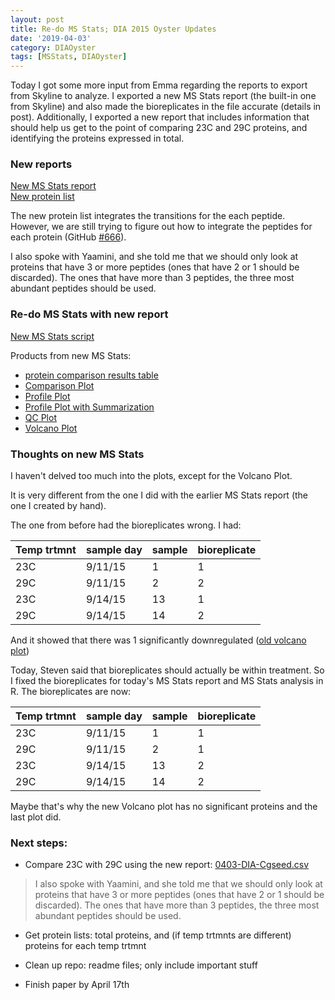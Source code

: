 ```yaml
---
layout: post
title: Re-do MS Stats; DIA 2015 Oyster Updates
date: '2019-04-03'
category: DIAOyster
tags: [MSStats, DIAOyster]
---
```

Today I got some more input from Emma regarding the reports to export from Skyline to analyze. I exported a new MS Stats report (the built-in one from Skyline) and also made the bioreplicates in the file accurate (details in post). Additionally, I exported a new report that includes information that should help us get to the point of comparing 23C and 29C proteins, and identifying the proteins expressed in total. 

### New reports
[New MS Stats report](https://github.com/grace-ac/paper-pacific.oyster-larvae/blob/master/data/20190403-MSstats-report.csv.zip)      
[New protein list](https://github.com/grace-ac/paper-pacific.oyster-larvae/blob/master/data/0403-DIA-Cgseed.csv)      

The new protein list integrates the transitions for the each peptide. However, we are still trying to figure out how to integrate the peptides for each protein (GitHub [#666](https://github.com/RobertsLab/resources/issues/666)). 

I also spoke with Yaamini, and she told me that we should only look at proteins that have 3 or more peptides (ones that have 2 or 1 should be discarded). The ones that have more than 3 peptides, the three most abundant peptides should be used. 

### Re-do MS Stats with new report
[New MS Stats script](https://github.com/grace-ac/paper-pacific.oyster-larvae/blob/master/scripts/MSstats-Cgseed-DIA.R)      

Products from new MS Stats: 
- [protein comparison results table](https://github.com/grace-ac/paper-pacific.oyster-larvae/blob/master/data/20190403-2015Cgseed-protcomp.csv)   
- [Comparison Plot](https://github.com/grace-ac/paper-pacific.oyster-larvae/blob/master/analyses/ComparisonPlot.pdf)
- [Profile Plot](https://github.com/grace-ac/paper-pacific.oyster-larvae/blob/master/analyses/ProfilePlot.pdf)
- [Profile Plot with Summarization](https://github.com/grace-ac/paper-pacific.oyster-larvae/blob/master/analyses/ProfilePlot_wSummarization.pdf)
- [QC Plot](https://github.com/grace-ac/paper-pacific.oyster-larvae/blob/master/analyses/QCPlot.pdf)
- [Volcano Plot](https://github.com/grace-ac/paper-pacific.oyster-larvae/blob/master/analyses/VolcanoPlot.pdf) 

### Thoughts on new MS Stats
I haven't delved too much into the plots, except for the Volcano Plot.

It is very different from the one I did with the earlier MS Stats report (the one I created by hand). 

The one from before had the bioreplicates wrong. I had:    

| Temp trtmnt | sample day | sample | bioreplicate |
|-------------|------------|--------|--------------|
| 23C         | 9/11/15    | 1      | 1            |
| 29C         | 9/11/15    | 2      | 2            |
| 23C         | 9/14/15    | 13     | 1            |
| 29C         | 9/14/15    | 14     | 2            |

And it showed that there was 1 significantly downregulated ([old volcano plot](https://github.com/RobertsLab/project-pacific.oyster-larvae/blob/master/DIA_2015/analyses/VolcanoPlot.pdf)) 

Today, Steven said that bioreplicates should actually be within treatment. So I fixed the bioreplicates for today's MS Stats report and MS Stats analysis in R. The bioreplicates are now:      

| Temp trtmnt | sample day | sample | bioreplicate |
|-------------|------------|--------|--------------|
| 23C         | 9/11/15    | 1      | 1            |
| 29C         | 9/11/15    | 2      | 1            |
| 23C         | 9/14/15    | 13     | 2            |
| 29C         | 9/14/15    | 14     | 2            |

Maybe that's why the new Volcano plot has no significant proteins and the last plot did. 

### Next steps: 
- Compare 23C with 29C using the new report: [0403-DIA-Cgseed.csv](https://github.com/grace-ac/paper-pacific.oyster-larvae/blob/master/data/0403-DIA-Cgseed.csv) 

>I also spoke with Yaamini, and she told me that we should only look at proteins that have 3 or more peptides (ones that have 2 or 1 should be discarded). The ones that have more than 3 peptides, the three most abundant peptides should be used.

- Get protein lists: total proteins, and (if temp trtmnts are different) proteins for each temp trtmnt

- Clean up repo: readme files; only include important stuff

- Finish paper by April 17th 

